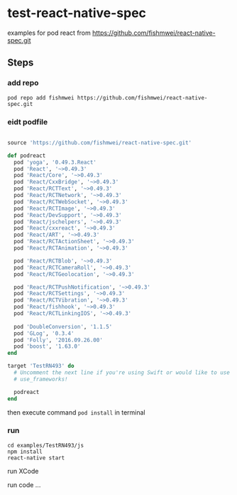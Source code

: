 # test-react-native-spec

examples for pod react from https://github.com/fishmwei/react-native-spec.git

## Steps

### add repo
`pod repo add fishmwei https://github.com/fishmwei/react-native-spec.git`

### eidt podfile
```ruby

source 'https://github.com/fishmwei/react-native-spec.git'

def podreact
  pod 'yoga', '0.49.3.React'
  pod 'React', '~>0.49.3'
  pod 'React/Core', '~>0.49.3'
  pod 'React/CxxBridge', '~>0.49.3'
  pod 'React/RCTText', '~>0.49.3'
  pod 'React/RCTNetwork', '~>0.49.3'
  pod 'React/RCTWebSocket', '~>0.49.3'
  pod 'React/RCTImage', '~>0.49.3'
  pod 'React/DevSupport', '~>0.49.3'
  pod 'React/jschelpers', '~>0.49.3'
  pod 'React/cxxreact', '~>0.49.3'
  pod 'React/ART', '~>0.49.3'
  pod 'React/RCTActionSheet', '~>0.49.3'
  pod 'React/RCTAnimation', '~>0.49.3'

  pod 'React/RCTBlob', '~>0.49.3'
  pod 'React/RCTCameraRoll', '~>0.49.3'
  pod 'React/RCTGeolocation', '~>0.49.3'

  pod 'React/RCTPushNotification', '~>0.49.3'
  pod 'React/RCTSettings', '~>0.49.3'
  pod 'React/RCTVibration', '~>0.49.3'
  pod 'React/fishhook', '~>0.49.3'
  pod 'React/RCTLinkingIOS', '~>0.49.3'
   
  pod 'DoubleConversion', '1.1.5'
  pod 'GLog', '0.3.4'
  pod 'Folly', '2016.09.26.00' 
  pod 'boost', '1.63.0'
end

target 'TestRN493' do
  # Uncomment the next line if you're using Swift or would like to use dynamic frameworks
  # use_frameworks!

  podreact
end

```
then execute command `pod install` in terminal  

### run
```
cd examples/TestRN493/js
npm install
react-native start

```

run XCode



run code ...
